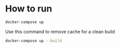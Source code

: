 # How to run

```bash
docker-compose up
```

Use this command to remove cache for a clean build
```bash
docker-compose up --build
```